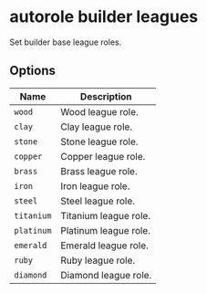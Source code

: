 # autorole builder leagues

Set builder base league roles.

## Options

| Name       | Description           |
| ---------- | --------------------- |
| `wood`     | Wood league role.     |
| `clay`     | Clay league role.     |
| `stone`    | Stone league role.    |
| `copper`   | Copper league role.   |
| `brass`    | Brass league role.    |
| `iron`     | Iron league role.     |
| `steel`    | Steel league role.    |
| `titanium` | Titanium league role. |
| `platinum` | Platinum league role. |
| `emerald`  | Emerald league role.  |
| `ruby`     | Ruby league role.     |
| `diamond`  | Diamond league role.  |
